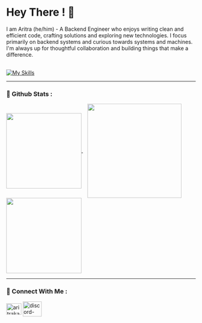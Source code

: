 # Hey There ! 👋

I am Aritra (he/him) - A Backend Engineer who enjoys writing clean and efficient code, crafting solutions and exploring new technologies. I focus primarily on backend systems and curious towards systems and machines. I'm always up for thoughtful collaboration and building things that make a difference.
<br><br>

[![My Skills](https://skillicons.dev/icons?i=js,html,css,nodejs,express,c,cpp,mongo,sqlite,git,linux,docker,postman,obsidian&perline=15)](https://skillicons.dev)

---

### 🧷 Github Stats :

<a href="https://github.com/nexus949/github-readme-stats">
  <img height=200 align="center" src="https://github-readme-stats.vercel.app/api?username=nexus949&theme=gotham&show_icons=true&hide_border=false&count_private=true" />
</a> &nbsp;&nbsp; <a href="https://github.com/nexus949/github-readme-stats">
  <img height=250 align="center" src="https://github-readme-stats.vercel.app/api/top-langs/?username=nexus949&theme=gotham&show_icons=true&hide_border=false&layout=compact" />
</a>
<br>

<a href="https://github.com/nexus949/github-readme-stats">
  <img height=200 align="center" src="https://github-readme-streak-stats.herokuapp.com/?user=nexus949&theme=gotham&hide_border=false" />
</a>

---

### 🍞 Connect With Me :

<a href="https://linkedin.com/in/aritrakarmakar09" target="blank"><img align="center" src="https://raw.githubusercontent.com/rahuldkjain/github-profile-readme-generator/master/src/images/icons/Social/linked-in-alt.svg" alt="aritrakarmakar09" height="30" width="40" /></a>  <a href="https://discord.gg/jXxcdhdQxD" target="blank"><img align="center" src="https://raw.githubusercontent.com/rahuldkjain/github-profile-readme-generator/master/src/images/icons/Social/discord.svg" alt="discord-pikachu" height="40" width="50" /></a>
